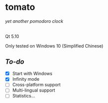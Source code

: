 # tomato

###### yet another pomodoro clock

Qt 5.10

Only tested on Windows 10 (Simplified Chinese)

## *To-do*

-   [x] Start with Windows
-   [x] Infinity mode
-   [ ] Cross-platform support
-   [ ] Multi-lingual support
-   [ ] Statistics...